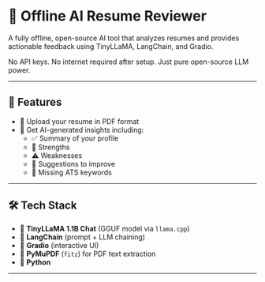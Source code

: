 # 🧠 Offline AI Resume Reviewer

A fully offline, open-source AI tool that analyzes resumes and provides actionable feedback using TinyLLaMA, LangChain, and Gradio.

No API keys. No internet required after setup. Just pure open-source LLM power.

---

## 🚀 Features

- 📄 Upload your resume in PDF format
- 🤖 Get AI-generated insights including:
  - ✅ Summary of your profile
  - 💪 Strengths
  - ⚠️ Weaknesses
  - 🔧 Suggestions to improve
  - 🔑 Missing ATS keywords

---

## 🛠️ Tech Stack

- 🧠 **TinyLLaMA 1.1B Chat** (GGUF model via `llama.cpp`)
- 🔗 **LangChain** (prompt + LLM chaining)
- 💬 **Gradio** (interactive UI)
- 📄 **PyMuPDF** (`fitz`) for PDF text extraction
- 🐍 **Python**

---


